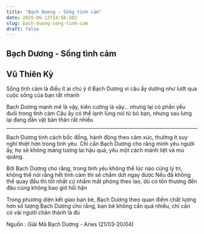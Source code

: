 ```yaml
---
title: "Bạch Dương - Sống tình cảm"
date: 2025-06-12T14:56:50Z
slug: bach-duong-song-tinh-cam
draft: false
---
```


## Bạch Dương - Sống tình cảm

## Vũ Thiên Kỳ

Sống tình cảm là điều ít ai chú ý ở Bạch Dương vì cậu ấy dường như lướt qua cuộc sống của bạn rất nhanh
 
Bạch Dương mạnh mẽ là vậy, kiên cường là vậy… nhưng lại có phần yếu đuối trong tình cảm
Cậu ấy có thể lạnh lùng nói từ bỏ bạn, nhưng sau lưng lại đang dằn vặt bản thân rất nhiều
 
------------------------------
 
Bạch Dương tính cách bốc đồng, hành động theo cảm xúc, thường ít suy nghĩ thiệt hơn trong tình yêu. Chỉ cần Bạch Dương cho rằng mình yêu người ấy, họ sẽ không màng tương lai hậu quả, yêu một cách mãnh liệt và mù quáng.
 
Bởi Bạch Dương cho rằng, trong tình yêu không thể lúc nào cũng lý trí, không thể nói rằng hết tình cảm thì sẽ chấm dứt ngay được
Nếu đã không thể quay đầu thì tốt nhất cứ nhắm mắt phóng theo lao, dù có tổn thương đến đâu cũng không bao giờ hối hận
 
Trong phương diện kết giao bạn bè, Bạch Dương theo quan điểm chất lượng hơn số lượng
Bạch Dương cho rằng, bạn bè không cần quá nhiều, chỉ cần có vài người chân thành là đủ 
 
 
 
 
 
Nguồn : Giải Mã Bạch Dương - Aries (21/03-20/04)